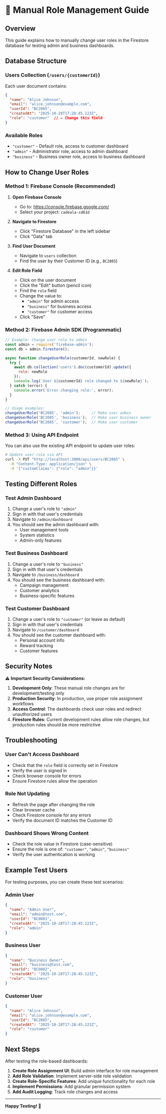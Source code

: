 # 🔧 Manual Role Management Guide

## Overview
This guide explains how to manually change user roles in the Firestore database for testing admin and business dashboards.

## Database Structure

### Users Collection (`/users/{customerId}`)
Each user document contains:
```json
{
  "name": "Alice Johnson",
  "email": "alice.johnson@example.com", 
  "userId": "BC2085",
  "createdAt": "2025-10-28T17:28:45.123Z",
  "role": "customer"  // ← Change this field
}
```

### Available Roles
- `"customer"` - Default role, access to customer dashboard
- `"admin"` - Administrator role, access to admin dashboard  
- `"business"` - Business owner role, access to business dashboard

## How to Change User Roles

### Method 1: Firebase Console (Recommended)

1. **Open Firebase Console**
   - Go to: https://console.firebase.google.com/
   - Select your project: `cadeala-cd61d`

2. **Navigate to Firestore**
   - Click "Firestore Database" in the left sidebar
   - Click "Data" tab

3. **Find User Document**
   - Navigate to `users` collection
   - Find the user by their Customer ID (e.g., `BC2085`)

4. **Edit Role Field**
   - Click on the user document
   - Click the "Edit" button (pencil icon)
   - Find the `role` field
   - Change the value to:
     - `"admin"` for admin access
     - `"business"` for business access
     - `"customer"` for customer access
   - Click "Save"

### Method 2: Firebase Admin SDK (Programmatic)

```javascript
// Example: Change user role to admin
const admin = require('firebase-admin');
const db = admin.firestore();

async function changeUserRole(customerId, newRole) {
  try {
    await db.collection('users').doc(customerId).update({
      role: newRole
    });
    console.log(`User ${customerId} role changed to ${newRole}`);
  } catch (error) {
    console.error('Error changing role:', error);
  }
}

// Usage examples:
changeUserRole('BC2085', 'admin');     // Make user admin
changeUserRole('BC2085', 'business');  // Make user business owner
changeUserRole('BC2085', 'customer');  // Make user customer
```

### Method 3: Using API Endpoint

You can also use the existing API endpoint to update user roles:

```bash
# Update user role via API
curl -X PUT "http://localhost:3000/api/users/BC2085" \
  -H "Content-Type: application/json" \
  -d '{"customClaims": {"role": "admin"}}'
```

## Testing Different Roles

### Test Admin Dashboard
1. Change a user's role to `"admin"`
2. Sign in with that user's credentials
3. Navigate to `/admin/dashboard`
4. You should see the admin dashboard with:
   - User management tools
   - System statistics
   - Admin-only features

### Test Business Dashboard  
1. Change a user's role to `"business"`
2. Sign in with that user's credentials
3. Navigate to `/business/dashboard`
4. You should see the business dashboard with:
   - Campaign management
   - Customer analytics
   - Business-specific features

### Test Customer Dashboard
1. Change a user's role to `"customer"` (or leave as default)
2. Sign in with that user's credentials
3. Navigate to `/customer/dashboard`
4. You should see the customer dashboard with:
   - Personal account info
   - Reward tracking
   - Customer features

## Security Notes

⚠️ **Important Security Considerations:**

1. **Development Only**: These manual role changes are for development/testing only
2. **Production Security**: In production, use proper role assignment workflows
3. **Access Control**: The dashboards check user roles and redirect unauthorized users
4. **Firestore Rules**: Current development rules allow role changes, but production rules should be more restrictive

## Troubleshooting

### User Can't Access Dashboard
- Check that the `role` field is correctly set in Firestore
- Verify the user is signed in
- Check browser console for errors
- Ensure Firestore rules allow the operation

### Role Not Updating
- Refresh the page after changing the role
- Clear browser cache
- Check Firestore console for any errors
- Verify the document ID matches the Customer ID

### Dashboard Shows Wrong Content
- Check the role value in Firestore (case-sensitive)
- Ensure the role is one of: `"customer"`, `"admin"`, `"business"`
- Verify the user authentication is working

## Example Test Users

For testing purposes, you can create these test scenarios:

### Admin User
```json
{
  "name": "Admin User",
  "email": "admin@test.com",
  "userId": "BC0001", 
  "createdAt": "2025-10-28T17:28:45.123Z",
  "role": "admin"
}
```

### Business User
```json
{
  "name": "Business Owner",
  "email": "business@test.com", 
  "userId": "BC0002",
  "createdAt": "2025-10-28T17:28:45.123Z",
  "role": "business"
}
```

### Customer User
```json
{
  "name": "Alice Johnson",
  "email": "alice.johnson@example.com",
  "userId": "BC2085",
  "createdAt": "2025-10-28T17:28:45.123Z", 
  "role": "customer"
}
```

## Next Steps

After testing the role-based dashboards:

1. **Create Role Assignment UI**: Build admin interface for role management
2. **Add Role Validation**: Implement server-side role validation
3. **Create Role-Specific Features**: Add unique functionality for each role
4. **Implement Permissions**: Add granular permission system
5. **Add Audit Logging**: Track role changes and access

---

**Happy Testing!** 🎉

